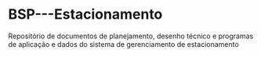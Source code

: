 # BSP---Estacionamento
Repositório de documentos de planejamento, desenho técnico e programas de aplicação e dados do sistema de gerenciamento de estacionamento
